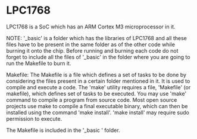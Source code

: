 # LPC1768

LPC1768 is a SoC which has an ARM Cortex M3 microprocessor in it. 

NOTE:
'_basic' is a folder which has the libraries of LPC1768 and all these files have to be present in the same folder as of the other code while burning it onto the chip.
Before running and burning each code do not forget to include all the files of '_basic' in the folder where you are going to run the Makefile to burn it.

Makefile:
The Makefile is a file which defines a set of tasks to be done by considering the files present in a certain folder mentioned in it. It is used to compile and execute a code.
The 'make' utility requires a file, 'Makefile' (or makefile), which defines set of tasks to be executed. You may use 'make' command to compile a program from source code. Most open source projects use make to compile a final executable binary, which can then be installed using the command 'make install'. 'make install' may require sudo permission to execute.

The Makefile is included in the '_basic ' folder.


